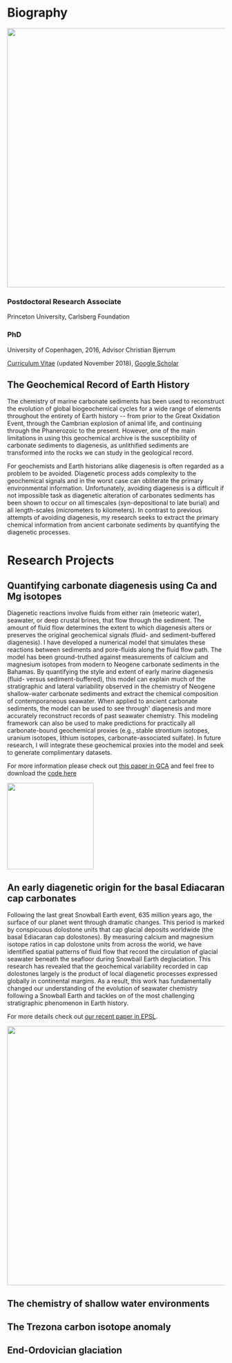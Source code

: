 # Biography

<img src="Anne-SofieAhm.github.io/DSC_0086.JPG" width="600">

### Postdoctoral Research Associate
Princeton University,
Carlsberg Foundation

### PhD
University of Copenhagen, 2016,
Advisor Christian Bjerrum

[Curriculum Vitae](https://www.princeton.edu/geosciences/people/data/a/aahm/CV.pdf)
(updated November 2018), 
[Google Scholar](https://scholar.google.com/citations?user=fJsyZeYAAAAJ&hl=en)

## The Geochemical Record of Earth History

The chemistry of marine carbonate sediments has been used to reconstruct the evolution of global biogeochemical cycles for a wide range of elements throughout the entirety of Earth history -- from prior to the Great Oxidation Event, through the Cambrian explosion of animal life, and continuing through the Phanerozoic to the present. 
However, one of the main limitations in using this geochemical archive is the susceptibility of carbonate sediments to diagenesis, as unlithified sediments are transformed into the rocks we can study in the geological record. 

For geochemists and Earth historians alike diagenesis is often regarded as a problem to be avoided. Diagenetic process adds complexity to the geochemical signals and in the worst case can obliterate the primary environmental information. 
Unfortunately, avoiding diagenesis is a difficult if not impossible task as diagenetic alteration of carbonates sediments has been shown to occur on all timescales (syn-depositional to late burial) and all length-scales (micrometers to kilometers). In contrast to previous attempts of avoiding diagenesis, my research seeks to extract the primary chemical information from ancient carbonate sediments by quantifying the diagenetic processes.


# Research Projects

## Quantifying carbonate diagenesis using Ca and Mg isotopes

Diagenetic reactions involve fluids from either rain (meteoric water), seawater, or deep crustal brines, that flow through the sediment. The amount of fluid flow determines the extent to which diagenesis alters or preserves the original geochemical signals (fluid- and sediment-buffered diagenesis). I have developed a numerical model that simulates these reactions between sediments and pore-fluids along the fluid flow path. The model has been ground-truthed against measurements of calcium and magnesium isotopes from modern to Neogene carbonate sediments in the Bahamas. By quantifying the style and extent of early marine diagenesis (fluid- versus sediment-buffered), this model can explain much of the stratigraphic and lateral variability observed in the chemistry of Neogene shallow-water carbonate sediments and extract the chemical composition of contemporaneous seawater. When applied to ancient carbonate sediments, the model can be used to see through' diagenesis and more accurately reconstruct records of past seawater chemistry. This modeling framework can also be used to make predictions for practically all carbonate-bound geochemical proxies (e.g., stable strontium isotopes, uranium isotopes, lithium isotopes, carbonate-associated sulfate). In future research, I will integrate these geochemical proxies into the model and seek to generate complimentary datasets. 

For more information please check out [this paper in GCA](https://www.sciencedirect.com/science/article/pii/S0016703718301248) and feel free to download the [code here](https://github.com/Anne-SofieAhm/Diagenesis-model)

<img src="Anne-SofieAhm.github.io/Box_model4.png" width="200">

## An early diagenetic origin for the basal Ediacaran cap carbonates
Following the last great Snowball Earth event, 635 million years ago, the surface of our planet went through dramatic changes. This period is marked by conspicuous dolostone units that cap glacial deposits worldwide (the basal Ediacaran cap dolostones). By measuring calcium and magnesium isotope ratios in cap dolostone units from across the world, we have identified spatial patterns of fluid flow that record the circulation of glacial seawater beneath the seafloor during Snowball Earth deglaciation. This research has revealed that the geochemical variability recorded in cap dolostones largely is the product of local diagenetic processes expressed globally in continental margins. As a result, this work has fundamentally changed our understanding of the evolution of seawater chemistry following a Snowball Earth and tackles on of the most challenging stratigraphic phenomenon in Earth history. 

For more details check out [our recent paper in EPSL](https://www.sciencedirect.com/science/article/pii/S0012821X18306484).

<img src="Anne-SofieAhm.github.io/Fig_seawater_model2.png" width="600">
      

## The chemistry of shallow water environments

## The Trezona carbon isotope anomaly

## End-Ordovician glaciation



